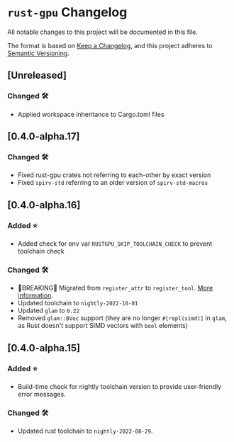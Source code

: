 # `rust-gpu` Changelog

All notable changes to this project will be documented in this file.

The format is based on [Keep a Changelog](https://keepachangelog.com/en/1.0.0/),
and this project adheres to [Semantic Versioning](https://semver.org/spec/v2.0.0.html).

## [Unreleased]

### Changed 🛠️

- Applied workspace inheritance to Cargo.toml files

## [0.4.0-alpha.17]

### Changed 🛠️

- Fixed rust-gpu crates not referring to each-other by exact version
- Fixed `spirv-std` referring to an older version of `spirv-std-macros`

## [0.4.0-alpha.16]

### Added ⭐

- Added check for env var `RUSTGPU_SKIP_TOOLCHAIN_CHECK` to prevent toolchain check

### Changed 🛠️

- 🚨BREAKING🚨 Migrated from `register_attr` to `register_tool`. [More information](docs/src/migration-to-register-tool.md).
- Updated toolchain to `nightly-2022-10-01`
- Updated `glam` to `0.22`
- Removed `glam::BVec` support (they are no longer `#[repl(simd)]` in `glam`, as Rust doesn't support SIMD vectors with `bool` elements)

## [0.4.0-alpha.15]

### Added ⭐

- Build-time check for nightly toolchain version to provide user-friendly error messages.

### Changed 🛠️

- Updated rust toolchain to `nightly-2022-08-29`.
